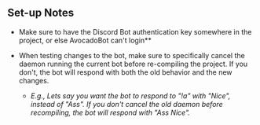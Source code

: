 ## Set-up Notes
- Make sure to have the Discord Bot authentication key somewhere in the project, or else AvocadoBot can't login**

- When testing changes to the bot, make sure to specifically cancel the daemon running the current bot before re-compiling the project. If you don't, the bot will respond with both the old behavior and the new changes.
	- _E.g., Lets say you want the bot to respond to "!a" with "Nice", instead of "Ass". If you don't cancel the old daemon before recompiling, the bot will respond with "Ass Nice"._

